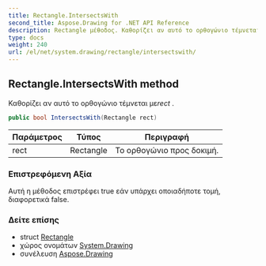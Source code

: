 ```yaml
---
title: Rectangle.IntersectsWith
second_title: Aspose.Drawing for .NET API Reference
description: Rectangle μέθοδος. Καθορίζει αν αυτό το ορθογώνιο τέμνεται μεrect .
type: docs
weight: 240
url: /el/net/system.drawing/rectangle/intersectswith/
---
```

## Rectangle.IntersectsWith method

Καθορίζει αν αυτό το ορθογώνιο τέμνεται με*rect* .

```csharp
public bool IntersectsWith(Rectangle rect)
```

| Παράμετρος | Τύπος | Περιγραφή |
| --- | --- | --- |
| rect | Rectangle | Το ορθογώνιο προς δοκιμή. |

### Επιστρεφόμενη Αξία

Αυτή η μέθοδος επιστρέφει true εάν υπάρχει οποιαδήποτε τομή, διαφορετικά false.

### Δείτε επίσης

* struct [Rectangle](../)
* χώρος ονομάτων [System.Drawing](../../rectangle/)
* συνέλευση [Aspose.Drawing](../../../)


